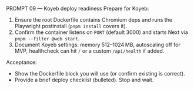 PROMPT 09 — Koyeb deploy readiness
Prepare for Koyeb:

1) Ensure the root Dockerfile contains Chromium deps and runs the Playwright postinstall (`pnpm install` covers it).
2) Confirm the container listens on `PORT` (default 3000) and starts Next via `pnpm --filter @web start`.
3) Document Koyeb settings: memory 512–1024 MB, autoscaling off for MVP, healthcheck can hit `/` or a custom `/api/health` if added.

Acceptance:
- Show the Dockerfile block you will use (or confirm existing is correct).
- Provide a brief deploy checklist (bulleted).
Stop and wait.
